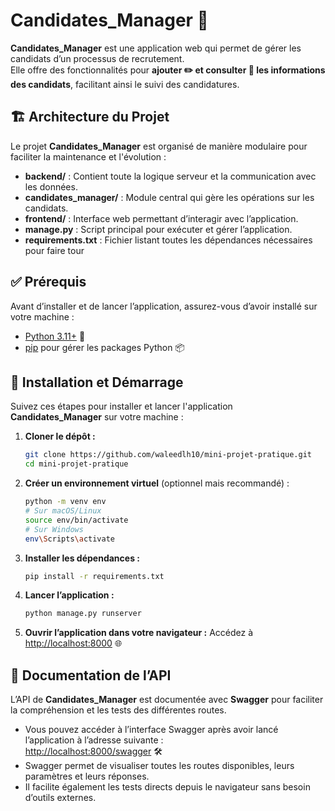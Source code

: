 # Candidates_Manager 🚀

**Candidates_Manager** est une application web qui permet de gérer les candidats d’un processus de recrutement.  
Elle offre des fonctionnalités pour **ajouter ✏️ et consulter 📄 les informations des candidats**, facilitant ainsi le suivi des candidatures.

## 🏗️ Architecture du Projet

Le projet **Candidates_Manager** est organisé de manière modulaire pour faciliter la maintenance et l'évolution :

- **backend/** : Contient toute la logique serveur et la communication avec les données.
- **candidates_manager/** : Module central qui gère les opérations sur les candidats.
- **frontend/** : Interface web permettant d’interagir avec l’application.
- **manage.py** : Script principal pour exécuter et gérer l’application.
- **requirements.txt** : Fichier listant toutes les dépendances nécessaires pour faire tour

## ✅ Prérequis

Avant d’installer et de lancer l’application, assurez-vous d’avoir installé sur votre machine :

- [Python 3.11+](https://www.python.org/downloads/) 🐍
- [pip](https://pip.pypa.io/en/stable/installation/) pour gérer les packages Python 📦

## 🚀 Installation et Démarrage

Suivez ces étapes pour installer et lancer l'application **Candidates_Manager** sur votre machine :

1. **Cloner le dépôt :**

   ```bash
   git clone https://github.com/waleedlh10/mini-projet-pratique.git
   cd mini-projet-pratique
   ```

2. **Créer un environnement virtuel** (optionnel mais recommandé) :

   ```bash
   python -m venv env
   # Sur macOS/Linux
   source env/bin/activate
   # Sur Windows
   env\Scripts\activate
   ```

3. **Installer les dépendances :**

   ```bash
   pip install -r requirements.txt
   ```

4. **Lancer l’application :**

   ```bash
   python manage.py runserver
   ```

5. **Ouvrir l’application dans votre navigateur :**
   Accédez à [http://localhost:8000](http://localhost:8000) 🌐

## 📜 Documentation de l’API

L’API de **Candidates_Manager** est documentée avec **Swagger** pour faciliter la compréhension et les tests des différentes routes.

- Vous pouvez accéder à l’interface Swagger après avoir lancé l’application à l’adresse suivante :  
  [http://localhost:8000/swagger](http://localhost:8000/swagger) 🛠️
- Swagger permet de visualiser toutes les routes disponibles, leurs paramètres et leurs réponses.
- Il facilite également les tests directs depuis le navigateur sans besoin d’outils externes.
